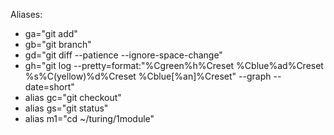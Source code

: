 
Aliases:

* ga="git add"
* gb="git branch"
* gd="git diff --patience --ignore-space-change"
* gh="git log --pretty=format:\"%Cgreen%h%Creset %Cblue%ad%Creset %s%C(yellow)%d%Creset %Cblue[%an]%Creset\" --graph --date=short"
* alias gc="git checkout"
* alias gs="git status"
* alias m1="cd ~/turing/1module"
